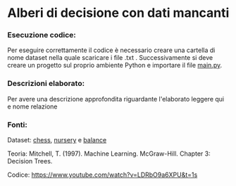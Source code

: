 # Alberi di decisione con dati mancanti


### Esecuzione codice:
Per eseguire correttamente il codice è necessario creare una cartella di nome dataset nella quale scaricare i file .txt .
Successivamente si deve creare un progetto sul proprio ambiente Python e importare il file [main.py](main.py).


### Descrizioni elaborato:
Per avere una descrizione approfondita riguardante l'elaborato leggere qui e nome relazione


### Fonti:
Dataset: [chess](https://archive.ics.uci.edu/ml/datasets/Chess+(King-Rook+vs.+King-Pawn)), [nursery](https://archive.ics.uci.edu/ml/datasets/nursery) e [balance](http://archive.ics.uci.edu/ml/datasets/balance+scale)

Teoria: Mitchell, T. (1997). Machine Learning. McGraw-Hill. Chapter 3: Decision Trees. 

Codice: https://www.youtube.com/watch?v=LDRbO9a6XPU&t=1s






